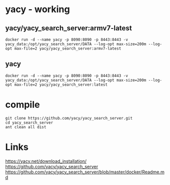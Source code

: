 # yacy  - working 


    
## yacy/yacy_search_server:armv7-latest 

    docker run -d --name yacy -p 8090:8090 -p 8443:8443 -v yacy_data:/opt/yacy_search_server/DATA --log-opt max-size=200m --log-opt max-file=2 yacy/yacy_search_server:armv7-latest 

## yacy 

    docker run -d --name yacy -p 8090:8090 -p 8443:8443 -v yacy_data:/opt/yacy_search_server/DATA --log-opt max-size=200m --log-opt max-file=2 yacy/yacy_search_server:latest

# compile 
    git clone https://github.com/yacy/yacy_search_server.git
    cd yacy_search_server
    ant clean all dist

# Links

https://yacy.net/download_installation/
https://github.com/yacy/yacy_search_server 
https://github.com/yacy/yacy_search_server/blob/master/docker/Readme.md 

